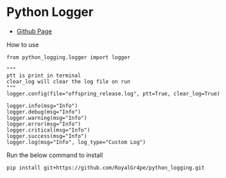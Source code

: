 # Python Logger 
- [Github Page](https://github.com/RoyalGr4pe/python_logging)

How to use


```
from python_logging.logger import logger

"""
ptt is print in terminal
clear_log will clear the log file on run
"""
logger.config(file="offspring_release.log", ptt=True, clear_log=True)

logger.info(msg="Info")
logger.debug(msg="Info")
logger.warning(msg="Info")
logger.error(msg="Info")
logger.critical(msg="Info")
logger.success(msg="Info")
logger.log(msg="Info", log_type="Custom Log")
```

Run the below command to install

    pip install git+https://github.com/RoyalGr4pe/python_logging.git
